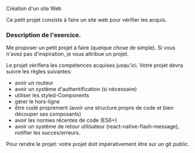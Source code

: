 Création d'un site Web	

Ce petit projet consiste à faire un site web pour vérifier les acquis.

### Description de l'exercice.

Me proposer un petit projet à faire (quelque chose de simple). Si vous n'avez pas d'inspiration, je vous attribue un projet.

Le projet vérifiera les compétences acquises jusqu'ici.
Votre projet devra suivre les règles suivantes:

- avoir un routeur
- avoir un système d'authentification (si nécessaire)
- utiliser les styled-Components
- gérer le hors-ligne
- être codé proprement (avoir une structure propre de code et bien découper ses composants)
- avoir les normes récentes de code (ES6+)
- avoir un système de retour utilisateur (react-native-flash-message), notifier les succes/erreurs.

Pour rendre le projet: votre projet doit impérativement être sur un git public.
